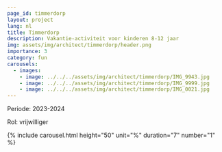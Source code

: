 ```yaml
---
page_id: timmerdorp
layout: project
lang: nl
title: Timmerdorp
description: Vakantie-activiteit voor kinderen 8-12 jaar
img: assets/img/architect/timmerdorp/header.png
importance: 3
category: fun
carousels:
  - images:
    - image: ../../../assets/img/architect/timmerdorp/IMG_9943.jpg
    - image: ../../../assets/img/architect/timmerdorp/IMG_9999.jpg
    - image: ../../../assets/img/architect/timmerdorp/IMG_0021.jpg
---
```


Periode: 2023-2024

Rol: vrijwilliger

{% include carousel.html height="50" unit="%" duration="7" number="1" %}
<!-- inline slider -->

